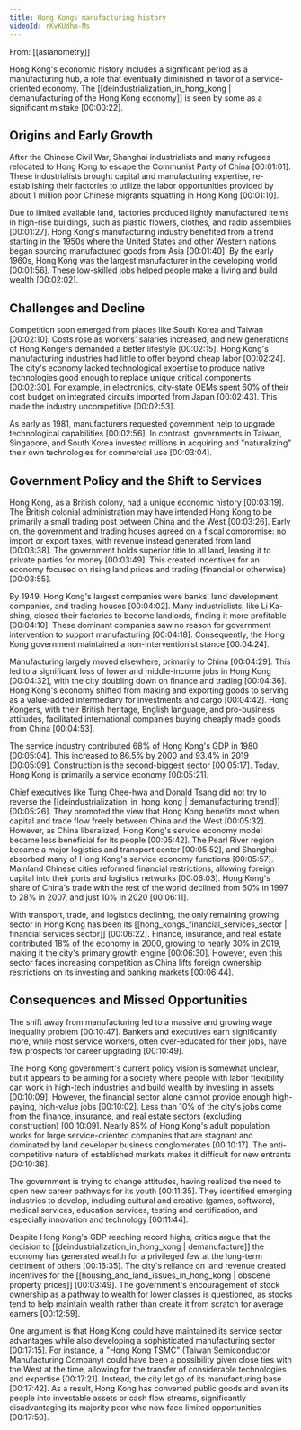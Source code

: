 ```yaml
---
title: Hong Kongs manufacturing history
videoId: rKvKUdhm-Ms
---
```


From: [[asianometry]] <br/> 

Hong Kong's economic history includes a significant period as a manufacturing hub, a role that eventually diminished in favor of a service-oriented economy. The [[deindustrialization_in_hong_kong | demanufacturing of the Hong Kong economy]] is seen by some as a significant mistake <a class="yt-timestamp" data-t="00:00:22">[00:00:22]</a>.

## Origins and Early Growth
After the Chinese Civil War, Shanghai industrialists and many refugees relocated to Hong Kong to escape the Communist Party of China <a class="yt-timestamp" data-t="00:01:01">[00:01:01]</a>. These industrialists brought capital and manufacturing expertise, re-establishing their factories to utilize the labor opportunities provided by about 1 million poor Chinese migrants squatting in Hong Kong <a class="yt-timestamp" data-t="00:01:10">[00:01:10]</a>.

Due to limited available land, factories produced lightly manufactured items in high-rise buildings, such as plastic flowers, clothes, and radio assemblies <a class="yt-timestamp" data-t="00:01:27">[00:01:27]</a>. Hong Kong's manufacturing industry benefited from a trend starting in the 1950s where the United States and other Western nations began sourcing manufactured goods from Asia <a class="yt-timestamp" data-t="00:01:40">[00:01:40]</a>. By the early 1960s, Hong Kong was the largest manufacturer in the developing world <a class="yt-timestamp" data-t="00:01:56">[00:01:56]</a>. These low-skilled jobs helped people make a living and build wealth <a class="yt-timestamp" data-t="00:02:02">[00:02:02]</a>.

## Challenges and Decline
Competition soon emerged from places like South Korea and Taiwan <a class="yt-timestamp" data-t="00:02:10">[00:02:10]</a>. Costs rose as workers' salaries increased, and new generations of Hong Kongers demanded a better lifestyle <a class="yt-timestamp" data-t="00:02:15">[00:02:15]</a>. Hong Kong's manufacturing industries had little to offer beyond cheap labor <a class="yt-timestamp" data-t="00:02:24">[00:02:24]</a>. The city's economy lacked technological expertise to produce native technologies good enough to replace unique critical components <a class="yt-timestamp" data-t="00:02:30">[00:02:30]</a>. For example, in electronics, city-state OEMs spent 60% of their cost budget on integrated circuits imported from Japan <a class="yt-timestamp" data-t="00:02:43">[00:02:43]</a>. This made the industry uncompetitive <a class="yt-timestamp" data-t="00:02:53">[00:02:53]</a>.

As early as 1981, manufacturers requested government help to upgrade technological capabilities <a class="yt-timestamp" data-t="00:02:56">[00:02:56]</a>. In contrast, governments in Taiwan, Singapore, and South Korea invested millions in acquiring and "naturalizing" their own technologies for commercial use <a class="yt-timestamp" data-t="00:03:04">[00:03:04]</a>.

## Government Policy and the Shift to Services
Hong Kong, as a British colony, had a unique economic history <a class="yt-timestamp" data-t="00:03:19">[00:03:19]</a>. The British colonial administration may have intended Hong Kong to be primarily a small trading post between China and the West <a class="yt-timestamp" data-t="00:03:26">[00:03:26]</a>. Early on, the government and trading houses agreed on a fiscal compromise: no import or export taxes, with revenue instead generated from land <a class="yt-timestamp" data-t="00:03:38">[00:03:38]</a>. The government holds superior title to all land, leasing it to private parties for money <a class="yt-timestamp" data-t="00:03:49">[00:03:49]</a>. This created incentives for an economy focused on rising land prices and trading (financial or otherwise) <a class="yt-timestamp" data-t="00:03:55">[00:03:55]</a>.

By 1949, Hong Kong's largest companies were banks, land development companies, and trading houses <a class="yt-timestamp" data-t="00:04:02">[00:04:02]</a>. Many industrialists, like Li Ka-shing, closed their factories to become landlords, finding it more profitable <a class="yt-timestamp" data-t="00:04:10">[00:04:10]</a>. These dominant companies saw no reason for government intervention to support manufacturing <a class="yt-timestamp" data-t="00:04:18">[00:04:18]</a>. Consequently, the Hong Kong government maintained a non-interventionist stance <a class="yt-timestamp" data-t="00:04:24">[00:04:24]</a>.

Manufacturing largely moved elsewhere, primarily to China <a class="yt-timestamp" data-t="00:04:29">[00:04:29]</a>. This led to a significant loss of lower and middle-income jobs in Hong Kong <a class="yt-timestamp" data-t="00:04:32">[00:04:32]</a>, with the city doubling down on finance and trading <a class="yt-timestamp" data-t="00:04:36">[00:04:36]</a>. Hong Kong's economy shifted from making and exporting goods to serving as a value-added intermediary for investments and cargo <a class="yt-timestamp" data-t="00:04:42">[00:04:42]</a>. Hong Kongers, with their British heritage, English language, and pro-business attitudes, facilitated international companies buying cheaply made goods from China <a class="yt-timestamp" data-t="00:04:53">[00:04:53]</a>.

The service industry contributed 68% of Hong Kong's GDP in 1980 <a class="yt-timestamp" data-t="00:05:04">[00:05:04]</a>. This increased to 86.5% by 2000 and 93.4% in 2019 <a class="yt-timestamp" data-t="00:05:09">[00:05:09]</a>. Construction is the second-biggest sector <a class="yt-timestamp" data-t="00:05:17">[00:05:17]</a>. Today, Hong Kong is primarily a service economy <a class="yt-timestamp" data-t="00:05:21">[00:05:21]</a>.

Chief executives like Tung Chee-hwa and Donald Tsang did not try to reverse the [[deindustrialization_in_hong_kong | demanufacturing trend]] <a class="yt-timestamp" data-t="00:05:26">[00:05:26]</a>. They promoted the view that Hong Kong benefits most when capital and trade flow freely between China and the West <a class="yt-timestamp" data-t="00:05:32">[00:05:32]</a>. However, as China liberalized, Hong Kong's service economy model became less beneficial for its people <a class="yt-timestamp" data-t="00:05:42">[00:05:42]</a>. The Pearl River region became a major logistics and transport center <a class="yt-timestamp" data-t="00:05:52">[00:05:52]</a>, and Shanghai absorbed many of Hong Kong's service economy functions <a class="yt-timestamp" data-t="00:05:57">[00:05:57]</a>. Mainland Chinese cities reformed financial restrictions, allowing foreign capital into their ports and logistics networks <a class="yt-timestamp" data-t="00:06:03">[00:06:03]</a>. Hong Kong's share of China's trade with the rest of the world declined from 60% in 1997 to 28% in 2007, and just 10% in 2020 <a class="yt-timestamp" data-t="00:06:11">[00:06:11]</a>.

With transport, trade, and logistics declining, the only remaining growing sector in Hong Kong has been its [[hong_kongs_financial_services_sector | financial services sector]] <a class="yt-timestamp" data-t="00:06:22">[00:06:22]</a>. Finance, insurance, and real estate contributed 18% of the economy in 2000, growing to nearly 30% in 2019, making it the city's primary growth engine <a class="yt-timestamp" data-t="00:06:30">[00:06:30]</a>. However, even this sector faces increasing competition as China lifts foreign ownership restrictions on its investing and banking markets <a class="yt-timestamp" data-t="00:06:44">[00:06:44]</a>.

## Consequences and Missed Opportunities
The shift away from manufacturing led to a massive and growing wage inequality problem <a class="yt-timestamp" data-t="00:10:47">[00:10:47]</a>. Bankers and executives earn significantly more, while most service workers, often over-educated for their jobs, have few prospects for career upgrading <a class="yt-timestamp" data-t="00:10:49">[00:10:49]</a>.

The Hong Kong government's current policy vision is somewhat unclear, but it appears to be aiming for a society where people with labor flexibility can work in high-tech industries and build wealth by investing in assets <a class="yt-timestamp" data-t="00:10:09">[00:10:09]</a>. However, the financial sector alone cannot provide enough high-paying, high-value jobs <a class="yt-timestamp" data-t="00:10:02">[00:10:02]</a>. Less than 10% of the city's jobs come from the finance, insurance, and real estate sectors (excluding construction) <a class="yt-timestamp" data-t="00:10:09">[00:10:09]</a>. Nearly 85% of Hong Kong's adult population works for large service-oriented companies that are stagnant and dominated by land developer business conglomerates <a class="yt-timestamp" data-t="00:10:17">[00:10:17]</a>. The anti-competitive nature of established markets makes it difficult for new entrants <a class="yt-timestamp" data-t="00:10:36">[00:10:36]</a>.

The government is trying to change attitudes, having realized the need to open new career pathways for its youth <a class="yt-timestamp" data-t="00:11:35">[00:11:35]</a>. They identified emerging industries to develop, including cultural and creative (games, software), medical services, education services, testing and certification, and especially innovation and technology <a class="yt-timestamp" data-t="00:11:44">[00:11:44]</a>.

Despite Hong Kong's GDP reaching record highs, critics argue that the decision to [[deindustrialization_in_hong_kong | demanufacture]] the economy has generated wealth for a privileged few at the long-term detriment of others <a class="yt-timestamp" data-t="00:16:35">[00:16:35]</a>. The city's reliance on land revenue created incentives for the [[housing_and_land_issues_in_hong_kong | obscene property prices]] <a class="yt-timestamp" data-t="00:03:49">[00:03:49]</a>. The government's encouragement of stock ownership as a pathway to wealth for lower classes is questioned, as stocks tend to help maintain wealth rather than create it from scratch for average earners <a class="yt-timestamp" data-t="00:12:59">[00:12:59]</a>.

One argument is that Hong Kong could have maintained its service sector advantages while also developing a sophisticated manufacturing sector <a class="yt-timestamp" data-t="00:17:15">[00:17:15]</a>. For instance, a "Hong Kong TSMC" (Taiwan Semiconductor Manufacturing Company) could have been a possibility given close ties with the West at the time, allowing for the transfer of considerable technologies and expertise <a class="yt-timestamp" data-t="00:17:21">[00:17:21]</a>. Instead, the city let go of its manufacturing base <a class="yt-timestamp" data-t="00:17:42">[00:17:42]</a>. As a result, Hong Kong has converted public goods and even its people into investable assets or cash flow streams, significantly disadvantaging its majority poor who now face limited opportunities <a class="yt-timestamp" data-t="00:17:50">[00:17:50]</a>.